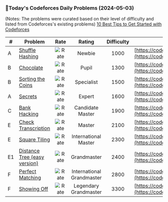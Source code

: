 ### 🌟Today's Codeforces Daily Problems (2024-05-03)
(Notes: The problems were curated based on their level of difficulty and listed from Codeforces's existing problems)
[10 Best Tips to Get Started with Codeforces](https://github.com/ika9810/Codeforces-Daily-Problems/blob/main/10%20Best%20Tips%20to%20Get%20Started%20with%20Codeforces.md)

| # | Problem | Rate| Rating | Difficulty | Contest |
|---| ----- | :--------: | :----------: | :----------: | ---------- |
|A|[Shuffle Hashing](https://codeforces.com/contest/1278/problem/A)|![Rate](https://img.shields.io/badge/Newbie-1000-lightgrey)|Newbie|1000|[https://codeforces.com/contest/1278](https://codeforces.com/contest/1278)|
|B|[Chocolate](https://codeforces.com/contest/617/problem/B)|![Rate](https://img.shields.io/badge/Pupil-1300-brightgreen)|Pupil|1300|[https://codeforces.com/contest/617](https://codeforces.com/contest/617)|
|B|[Sorting the Coins](https://codeforces.com/contest/875/problem/B)|![Rate](https://img.shields.io/badge/Specialist-1500-9cf)|Specialist|1500|[https://codeforces.com/contest/875](https://codeforces.com/contest/875)|
|A|[Secrets](https://codeforces.com/contest/333/problem/A)|![Rate](https://img.shields.io/badge/Expert-1600-blue)|Expert|1600|[https://codeforces.com/contest/333](https://codeforces.com/contest/333)|
|C|[Bank Hacking](https://codeforces.com/contest/796/problem/C)|![Rate](https://img.shields.io/badge/Candidate%20Master-1900-blueviolet)|Candidate Master|1900|[https://codeforces.com/contest/796](https://codeforces.com/contest/796)|
|E|[Check Transcription](https://codeforces.com/contest/1056/problem/E)|![Rate](https://img.shields.io/badge/Master-2100-orange)|Master|2100|[https://codeforces.com/contest/1056](https://codeforces.com/contest/1056)|
|E|[Square Tiling](https://codeforces.com/contest/432/problem/E)|![Rate](https://img.shields.io/badge/International%20Master-2300-orange)|International Master|2300|[https://codeforces.com/contest/432](https://codeforces.com/contest/432)|
|E1|[Distance Tree (easy version)](https://codeforces.com/contest/1632/problem/E1)|![Rate](https://img.shields.io/badge/Grandmaster-2400-red)|Grandmaster|2400|[https://codeforces.com/contest/1632](https://codeforces.com/contest/1632)|
|F|[Perfect Matching](https://codeforces.com/contest/1633/problem/F)|![Rate](https://img.shields.io/badge/International%20Grandmaster-2800-red)|International Grandmaster|2800|[https://codeforces.com/contest/1633](https://codeforces.com/contest/1633)|
|F|[Showing Off](https://codeforces.com/contest/1416/problem/F)|![Rate](https://img.shields.io/badge/Legendary%20Grandmaster-3300-red)|Legendary Grandmaster|3300|[https://codeforces.com/contest/1416](https://codeforces.com/contest/1416)|
